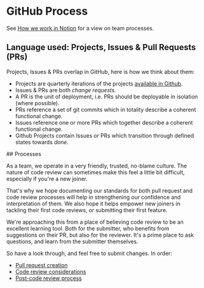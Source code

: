 # GitHub Process

See [How we work in Notion](https://www.notion.so/wellcometrust/How-we-work-8dc54e71aee345009dbea1e4fba577f5?pvs=4) for a view on team processes.

## Language used: Projects, Issues & Pull Requests (PRs)

Projects, Issues & PRs overlap in GitHub, here is how we think about them:

* Projects are quarterly iterations of the projects [available in Github](https://github.com/orgs/wellcomecollection/projects).
* Issues & PRs are both _change requests_.
* A PR is the unit of deployment, i.e. PRs should be deployable in isolation (where possible).
* PRs reference a set of git commits which in totality describe a coherent functional change.
* Issues reference one or more PRs which together describe a coherent functional change.
* Github Projects contain Issues _or_ PRs which transition through defined states towards _done_.

## Processes 

As a team, we operate in a very friendly, trusted, no-blame culture. The nature of code review can sometimes make this feel a little bit difficult, especially if you're a new joiner.

That's why we hope documenting our standards for both pull request and code review processes will help in strengthening our confidence and interpretation of them. We also hope it helps empower new joiners in tackling their first code reviews, or submitting their first feature.

We're approaching this from a place of believing code review to be an excellent learning tool. Both for the submitter, who benefits from suggestions on their PR, but also for the reviewer. It's a prime place to ask questions, and learn from the submitter themselves.

So have a look through, and feel free to submit changes. In order:
- [Pull request creation](./pull-request-process.md)
- [Code review considerations](./code-review-process.md)
- [Post-code review process](./post-code-review.md)

